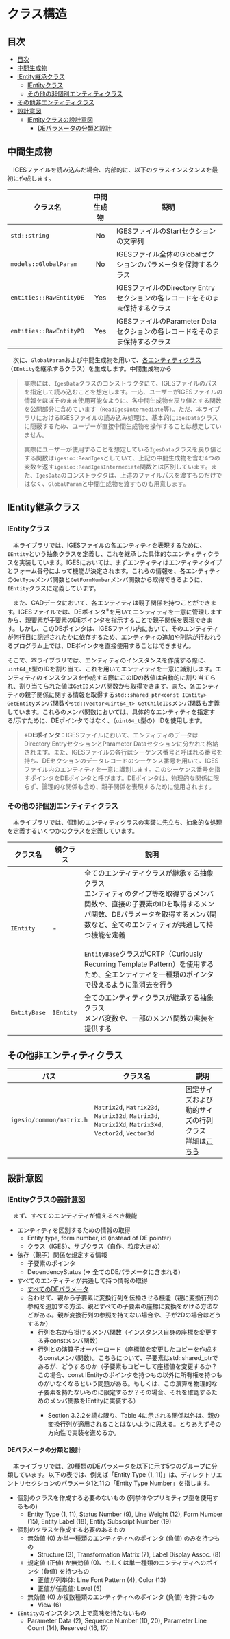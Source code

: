 # クラス構造

## 目次

- [目次](#目次)
- [中間生成物](#中間生成物)
- [IEntity継承クラス](#ientity継承クラス)
  - [IEntityクラス](#ientityクラス)
  - [その他の非個別エンティティクラス](#その他の非個別エンティティクラス)
- [その他非エンティティクラス](#その他非エンティティクラス)
- [設計意図](#設計意図)
  - [IEntityクラスの設計意図](#ientityクラスの設計意図)
    - [DEパラメータの分類と設計](#deパラメータの分類と設計)

## 中間生成物

　IGESファイルを読み込んだ場合、内部的に、以下のクラスインスタンスを最初に作成します。

| クラス名 | 中間生成物 | 説明 |
| --- | :-: | --- |
| `std::string` | No | IGESファイルのStartセクションの文字列 |
| `models::GlobalParam` | No | IGESファイル全体のGlobalセクションのパラメータを保持するクラス |
| `entities::RawEntityDE` | Yes | IGESファイルのDirectory Entryセクションの各レコードをそのまま保持するクラス |
| `entities::RawEntityPD` | Yes | IGESファイルのParameter Dataセクションの各レコードをそのまま保持するクラス |

　次に、`GlobalParam`および中間生成物を用いて、[各エンティティクラス](#ientity継承クラス)（`IEntity`を継承するクラス）を生成します。中間生成物から

> 実際には、`IgesData`クラスのコンストラクタにて、IGESファイルのパスを指定して読み込むことを想定します。一応、ユーザーがIGESファイルの情報をほぼそのまま使用可能なように、各中間生成物を戻り値とする関数を公開部分に含めています（`ReadIgesIntermediate`等）。ただ、本ライブラリにおけるIGESファイルの読み込み処理は、基本的に`IgesData`クラスに隠蔽するため、ユーザーが直接中間生成物を操作することは想定していません。
>
> 実際にユーザーが使用することを想定している`IgesData`クラスを戻り値とする関数は`igesio::ReadIges`としていて、上記の中間生成物を含む4つの変数を返す`igesio::ReadIgesIntermediate`関数とは区別しています。また、`IgesData`のコンストラクタは、上述のファイルパスを渡すものだけではなく、`GlobalParam`と中間生成物を渡すものも用意します。

## IEntity継承クラス

### IEntityクラス

　本ライブラリでは、IGESファイルの各エンティティを表現するために、`IEntity`という抽象クラスを定義し、これを継承した具体的なエンティティクラスを実装しています。IGESにおいては、まずエンティティはエンティティタイプとフォーム番号によって機能が決定されます。これらの情報を、各エンティティの`GetType`メンバ関数と`GetFormNumber`メンバ関数から取得できるように、`IEntity`クラスに定義しています。

　また、CADデータにおいて、各エンティティは親子関係を持つことができます。IGESファイルでは、DEポインタ<sup>※</sup>を用いてエンティティを一意に管理しますから、親要素が子要素のDEポインタを指示することで親子関係を表現できます。しかし、このDEポインタは、IGESファイル内において、そのエンティティが何行目に記述されたかに依存するため、エンティティの追加や削除が行われうるプログラム上では、DEポインタを直接使用することはできません。

そこで、本ライブラリでは、エンティティのインスタンスを作成する際に、`uint64_t`型のIDを割り当て、これを用いてエンティティを一意に識別します。エンティティのインスタンスを作成する際にこのIDの数値は自動的に割り当てられ、割り当てられた値は`GetID`メンバ関数から取得できます。また、各エンティティの親子関係に関する情報を取得する`std::shared_ptr<const IEntity> GetEntity`メンバ関数や`std::vector<uint64_t> GetChildIDs`メンバ関数も定義しています。これらのメンバ関数においては、具体的なエンティティを指定する/示すために、DEポインタではなく、（`uint64_t`型の）IDを使用します。

> ※**DEポインタ**：IGESファイルにおいて、エンティティのデータはDirectory EntryセクションとParameter Dataセクションに分かれて格納されます。また、IGESファイルの各行はシーケンス番号と呼ばれる番号を持ち、DEセクションのデータレコードのシーケンス番号を用いて、IGESファイル内のエンティティを一意に識別します。このシーケンス番号を指すポインタをDEポインタと呼びます。DEポインタは、物理的な関係に限らず、論理的な関係も含め、親子関係を表現するために使用されます。

### その他の非個別エンティティクラス

　本ライブラリでは、個別のエンティティクラスの実装に先立ち、抽象的な処理を定義するいくつかのクラスを定義しています。

| クラス名 | 親クラス | 説明 |
| --- | --- | --- |
| `IEntity` | - | 全てのエンティティクラスが継承する抽象クラス<br>エンティティのタイプ等を取得するメンバ関数や、直接の子要素のIDを取得するメンバ関数、DEパラメータを取得するメンバ関数など、全てのエンティティが共通して持つ機能を定義<br><br>`EntityBase`クラスがCRTP（Curiously Recurring Template Pattern）を使用するため、全エンティティを一種類のポインタで扱えるように型消去を行う |
| `EntityBase` | `IEntity` | 全てのエンティティクラスが継承する抽象クラス<br>メンバ変数や、一部のメンバ関数の実装を提供する |

## その他非エンティティクラス

| パス | クラス名 | 説明 |
| --- | --- | --- |
| `igesio/common/matrix.h` | `Matrix2d`, `Matrix23d`, `Matrix32d`, `Matrix3d`, `Matrix2Xd`, `Matrix3Xd`, `Vector2d`, `Vector3d` | 固定サイズおよび動的サイズの行列クラス<br>詳細は[こちら](./common/matrix_ja.md) |

## 設計意図

### IEntityクラスの設計意図

　まず、すべてのエンティティが備えるべき機能

- エンティティを区別するための情報の取得
  - Entity type, form number, id (instead of DE pointer)
  - クラス（IGES）、サブクラス（自作、粒度大きめ）
- 依存（親子）関係を規定する情報
  - 子要素のポインタ
  - DependencyStatus (⇒ 全てのDEパラメータに含まれる)
- すべてのエンティティが共通して持つ情報の取得
  - [すべてのDEパラメータ](#deパラメータの分類と設計)
  - 合わせて、親から子要素に変換行列を伝播させる機能（親に変換行列の参照を追加する方法、親とすべての子要素の座標に変換をかける方法などがある。親が変換行列の参照を持てない場合や、子が2Dの場合はどうするか）
    - 行列を右から掛けるメンバ関数（インスタンス自身の座標を変更する非constメンバ関数）
    - 行列との演算子オーバーロード（座標値を変更したコピーを作成するconstメンバ関数）。こちらについて、子要素はstd::shared_ptr<const IEntity>であるが、どうするのか（子要素もコピーして座標値を変更するか？この場合、const IEntityのポインタを持つもの以外に所有権を持つものがいなくなるという問題がある。もしくは、この演算を物理的な子要素を持たないものに限定するか？その場合、それを確認するためのメンバ関数をIEntityに実装する）
      - Section 3.2.2を読む限り、Table 4に示される関係以外は、親の変換行列が適用されることはないように思える。とりあえずその方向性で実装を進めるか。

#### DEパラメータの分類と設計

　本ライブラリでは、20種類のDEパラメータを以下に示す5つのグループに分類しています。以下の表では、例えば「Entity Type (1, 11)」は、ディレクトリエントリセクションのパラメータ1と11の「Entity Type Number」を指します。

- 個別のクラスを作成する必要のないもの (列挙体やプリミティブ型を使用するもの)
  - Entity Type (1, 11), Status Number (9), Line Weight (12), Form Number (15), Entity Label (18), Entity Subscript Number (19)
- 個別のクラスを作成する必要のあるもの
  - 無効値 (0) か単一種類のエンティティへのポインタ (負値) のみを持つもの
    - Structure (3), Transformation Matrix (7), Label Display Assoc. (8)
  - 規定値 (正値) か無効値 (0)、もしくは単一種類のエンティティへのポインタ (負値) を持つもの
    - 正値が列挙体: Line Font Pattern (4), Color (13)
    - 正値が任意値: Level (5)
  - 無効値 (0) か複数種類のエンティティへのポインタ (負値) を持つもの
    - View (6)
- `IEntity`のインスタンス上で意味を持たないもの
  - Parameter Data (2), Sequence Number (10, 20), Parameter Line Count (14), Reserved (16, 17)

